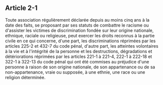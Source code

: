 Article 2-1
----
Toute association régulièrement déclarée depuis au moins cinq ans à la date des
faits, se proposant par ses statuts de combattre le racisme ou d'assister les
victimes de discrimination fondée sur leur origine nationale, ethnique, raciale
ou religieuse, peut exercer les droits reconnus à la partie civile en ce qui
concerne, d'une part, les discriminations réprimées par les articles 225-2 et
432-7 du code pénal, d'autre part, les atteintes volontaires à la vie et à
l'intégrité de la personne et les destructions, dégradations et détériorations
réprimées par les articles 221-1 à 221-4, 222-1 à 222-18 et 322-1 à 322-13 du
code pénal qui ont été commises au préjudice d'une personne à raison de son
origine nationale, de son appartenance ou de sa non-appartenance, vraie ou
supposée, à une ethnie, une race ou une religion déterminée.
